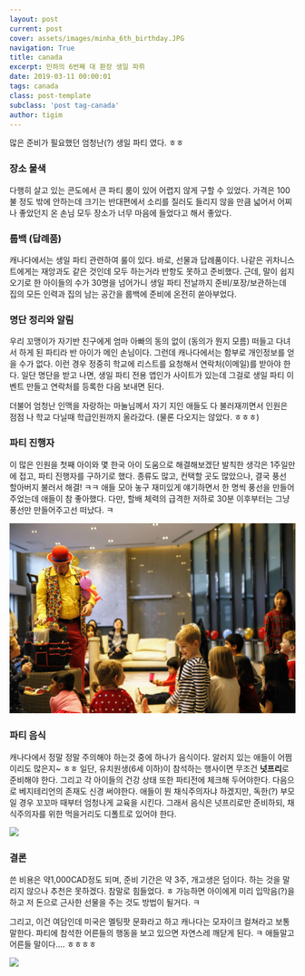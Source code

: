 ```yaml
---
layout: post
current: post
cover: assets/images/minha_6th_birthday.JPG
navigation: True
title: canada   
excerpt: 민하의 6번째 대 환장 생일 파뤼 
date: 2019-03-11 00:00:01
tags: canada  
class: post-template
subclass: 'post tag-canada'
author: tigim
---
```


많은 준비가 필요했던 엄청난(?) 생일 파티 였다. ㅎㅎ

### 장소 물색  

다행히 살고 있는 콘도에서 큰 파티 룸이 있어 어렵지 않게 구할 수 있었다. 가격은 100불 정도 밖에 안하는데 크기는 반대편에서 소리를 질러도 들리지 않을 만큼 넓어서 어찌나 좋았던지 온 손님 모두 장소가 너무 마음에 들었다고 해서 좋았다. 

### 룹백 (답례품)  

캐나다에서는 생일 파티 관련하여 룰이 있다. 바로, 선물과 답례품이다. 나같은 귀차니스트에게는 재앙과도 같은 것인데 모두 하는거라 반항도 못하고 준비했다. 근데, 말이 쉽지 오기로 한 아이들의 수가 30명을 넘어가니 생일 파티 전날까지 준비/포장/보관하는데 집의 모든 인력과 집의 남는 공간을 룹백에 준비에 온전히 쏟아부었다.  

### 명단 정리와 알림    

우리 꼬맹이가 자기반 친구에게 엄마 아빠의 동의 없이 (동의가 뭔지 모름) 떠들고 다녀서 하게 된 파티라 반 아이가 메인 손님이다. 그런데 캐나다에서는 함부로 개인정보를 얻을 수가 없다. 이런 경우 정중히 학교에 리스트를 요청해서 연락처(이메일)를 받아야 한다. 일단 명단을 받고 나면, 생일 파티 전용 앱인가 사이트가 있는데 그걸로 생일 파티 이벤트 만들고 연락처를 등록한 다음 보내면 된다.  

더불어 엄청난 인맥을 자랑하는 마눌님께서 자기 지인 애들도 다 불러재끼면서 인원은 점점 나 학교 다닐때 학급인원까지 올라갔다. (물론 다오지는 않았다. ㅎㅎㅎ)

### 파티 진행자  

이 많은 인원을 첫째 아이와 몇 한국 아이 도움으로 해결해보겠단 발칙한 생각은 1주일만에 접고, 파티 진행자를 구하기로 했다. 종류도 많고, 컨택할 곳도 많았으나, 결국 풍선 할아버지 불러서 해결! ㅋㅋ 애들 모아 놓구 재미있게 얘기하면서 한 명씩 풍선을 만들어주었는데 애들이 참 좋아했다. 다만, 할배 체력의 급격한 저하로 30분 이후부터는 그냥 풍선만 만들어주고선 떠났다. ㅋ 

![](assets/images/balooner.jpg)

### 파티 음식  

캐나다에서 정말 정말 주의해야 하는것 중에 하나가 음식이다. 알러지 있는 애들이 어쩜 이리도 많은지~ ㅎㅎ 일단, 유치원생(6세 이하)이 참석하는 행사이면 무조건 **넛프리**로 준비해야 한다. 그리고 각 아이들의 건강 상태 또한 파티전에 체크해 두어야한다. 다음으로 베지테리언의 존재도 신경 써야한다. 애들이 뭔 채식주의자냐 하겠지만, 독한(?) 부모일 경우 꼬꼬마 때부터 엄청나게 교육을 시킨다. 그래서 음식은 넛프리로만 준비하되, 채식주의자를 위한 먹을거리도 디폴트로 있어야 한다.  

![](http://eatnutfree.com/wp-content/uploads/2011/08/peanut_free-300x286.jpg)  


### 결론  

쓴 비용은 약1,000CAD정도 되며, 준비 기간은 약 3주, 개고생은 덤이다. 하는 것을 말리지 않으나 추천은 못하겠다. 참말로 힘들었다. ㅎ 가능하면 아이에게 미리 입막음(?)을 하고 저 돈으로 근사한 선물을 주는 것도 방법이 될거다. ㅋ  

그리고, 이건 여담인데 미국은 멜팅팟 문화라고 하고 캐나다는 모자이크 컬쳐라고 보통 말한다. 파티에 참석한 어른들의 행동을 보고 있으면 자연스레 깨닫게 된다. ㅋ 애들말고 어른들 말이다.... ㅎㅎㅎㅎ

![](https://usercontent1.hubstatic.com/13321276_f520.jpg)